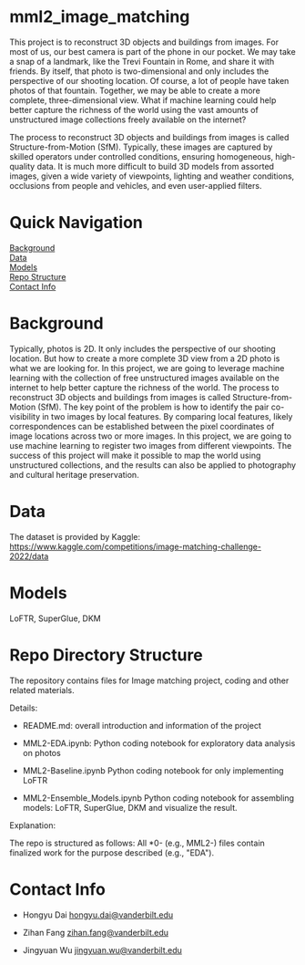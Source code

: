 # mml2_image_matching

This project is to reconstruct 3D objects and buildings from images. For most of us, our best camera is part of the phone in our pocket. We may take a snap of a landmark, like the Trevi Fountain in Rome, and share it with friends. By itself, that photo is two-dimensional and only includes the perspective of our shooting location. Of course, a lot of people have taken photos of that fountain. Together, we may be able to create a more complete, three-dimensional view. What if machine learning could help better capture the richness of the world using the vast amounts of unstructured image collections freely available on the internet?

The process to reconstruct 3D objects and buildings from images is called Structure-from-Motion (SfM). Typically, these images are captured by skilled operators under controlled conditions, ensuring homogeneous, high-quality data. It is much more difficult to build 3D models from assorted images, given a wide variety of viewpoints, lighting and weather conditions, occlusions from people and vehicles, and even user-applied filters.

# Quick Navigation
[Background](#background)  
[Data](#data)  
[Models](#models)  
[Repo Structure](#repo-structure)  
[Contact Info](#contact-info)  


# Background  

Typically, photos is 2D. It only includes the perspective of our shooting location. But how to create a more complete 3D view from a 2D photo is what we are looking for. In this project, we are going to leverage machine learning with the collection of free unstructured images available on the internet to help better capture the richness of the world.
The process to reconstruct 3D objects and buildings from images is called Structure-from-Motion (SfM). The key point of the problem is how to identify the pair co-visibility in two images by local features. By comparing local features, likely correspondences can be established between the pixel coordinates of image locations across  two or more images.
In this project, we are going to use machine learning to register two images from different viewpoints. The success of this project will make it possible to map the world using unstructured collections, and the results can also be applied to photography and cultural heritage preservation.

# Data

The dataset is provided by Kaggle: https://www.kaggle.com/competitions/image-matching-challenge-2022/data

# Models

LoFTR, SuperGlue, DKM

# Repo Directory Structure

The repository contains files for Image matching project, coding and other related materials.

Details:

- README.md: overall introduction and information of the project

- MML2-EDA.ipynb: Python coding notebook for exploratory data analysis on photos

- MML2-Baseline.ipynb Python coding notebook for only implementing LoFTR

- MML2-Ensemble_Models.ipynb Python coding notebook for assembling models: LoFTR, SuperGlue, DKM and visualize the result.

Explanation:

The repo is structured as follows: All *0- (e.g., MML2-) files contain finalized work for the purpose described (e.g., "EDA"). 

# Contact Info

- Hongyu Dai hongyu.dai@vanderbilt.edu

- Zihan Fang zihan.fang@vanderbilt.edu

- Jingyuan Wu jingyuan.wu@vanderbilt.edu
